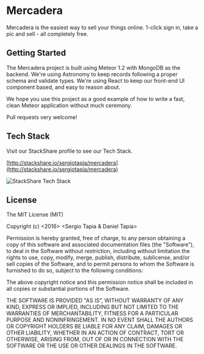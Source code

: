 # Mercadera

Mercadera is the easiest way to sell your things online. 1-click sign in, take a
pic and sell - all completely free.

## Getting Started

The Mercadera project is built using Meteor 1.2 with MongoDB as the backend.
We're using Astronomy to keep records following a proper schema and validate
types. We're using React to keep our front-end UI component based, and easy to
reason about.

We hope you use this project as a good example of how to write a fast, clean
Meteor application without much ceremony.

Pull requests very welcome!

## Tech Stack

Visit our StackShare profile to see our Tech Stack.

[http://stackshare.io/sergiotapia/mercadera](http://stackshare.io/sergiotapia/mercadera)

![StackShare Tech Stack](http://i.imgur.com/b02cbpO.png)

## License

The MIT License (MIT)

Copyright (c) <2016> <Sergio Tapia & Daniel Tapia>

Permission is hereby granted, free of charge, to any person obtaining a copy of this software and associated documentation files (the "Software"), to deal in the Software without restriction, including without limitation the rights to use, copy, modify, merge, publish, distribute, sublicense, and/or sell copies of the Software, and to permit persons to whom the Software is furnished to do so, subject to the following conditions:

The above copyright notice and this permission notice shall be included in all copies or substantial portions of the Software.

THE SOFTWARE IS PROVIDED "AS IS", WITHOUT WARRANTY OF ANY KIND, EXPRESS OR IMPLIED, INCLUDING BUT NOT LIMITED TO THE WARRANTIES OF MERCHANTABILITY, FITNESS FOR A PARTICULAR PURPOSE AND NONINFRINGEMENT. IN NO EVENT SHALL THE AUTHORS OR COPYRIGHT HOLDERS BE LIABLE FOR ANY CLAIM, DAMAGES OR OTHER LIABILITY, WHETHER IN AN ACTION OF CONTRACT, TORT OR OTHERWISE, ARISING FROM, OUT OF OR IN CONNECTION WITH THE SOFTWARE OR THE USE OR OTHER DEALINGS IN THE SOFTWARE.
